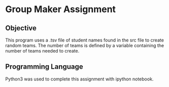 # Group Maker Assignment

## Objective

This program uses a .tsv file of student names found in the src file to create random teams. The number of teams is defined by a variable containing the number of teams needed to create.

## Programming Language

Python3 was used to complete this assignment with ipython notebook.
